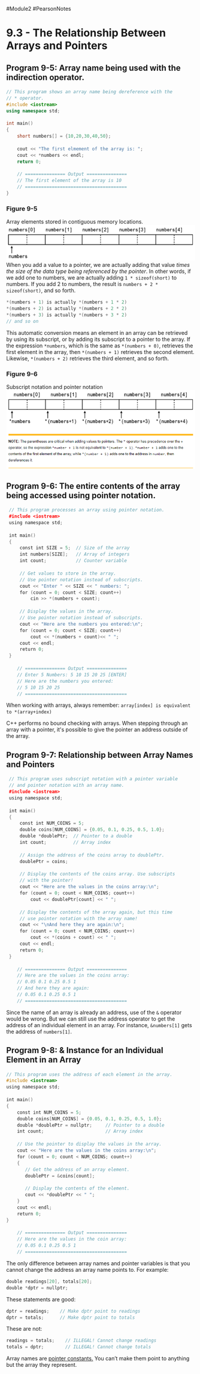 #Module2 #PearsonNotes 
# 9.3 - The Relationship Between Arrays and Pointers
## Program 9-5: Array name being used with the indirection operator.
```c++
// This program shows an array name being dereference with the 
// * operator.
#include <iostream>
using namespace std;

int main()
{
	short numbers[] = {10,20,30,40,50};

	cout << "The first elmement of the array is: ";
	cout << *numbers << endl;
	return 0;

	// =============== Output ===============
	// The first element of the array is 10
	// ======================================
}
```

### Figure 9-5
Array elements stored in contiguous memory locations. <br />
![9.3 - Figure 9-5](/Module%202/Pearson%20Notes/9.3%20Photos/9.3%20-%20Figure%209-5.png) <br />
When you add a value to a pointer, we are actually adding that value *times the size of the data type being referenced by the pointer*. 
In other words, if we add one to numbers, we are actually adding `1 * sizeof(short)` to numbers. If you add 2 to numbers, the result is `numbers + 2 * sizeof(short)`, and so forth.
```c++
*(numbers + 1) is actually *(numbers + 1 * 2) 
*(numbers + 2) is actually *(numbers + 2 * 2) 
*(numbers + 3) is actually *(numbers + 3 * 2)
// and so on
```
This automatic conversion means an element in an array can be retrieved by using its subscript, or by adding its subscript to a pointer to the array. If the expression `*numbers`, which is the same as `*(numbers + 0)`, retrieves the first element in the array, then `*(numbers + 1)` retrieves the second element. Likewise, `*(numbers + 2)` retrieves the third element, and so forth. 

### Figure 9-6
Subscript notation and pointer notation <br />
![9.3 - Figure 9-6](/Module%202/Pearson%20Notes/9.3%20Photos/9.3%20-%20Figure%209-6.png)

## Program 9-6: The entire contents of the array being accessed using pointer notation.
```c++
 // This program processes an array using pointer notation.
 #include <iostream>
 using namespace std;

 int main()
 {
     const int SIZE = 5;  // Size of the array
     int numbers[SIZE];   // Array of integers
     int count;           // Counter variable
    
	 // Get values to store in the array.
     // Use pointer notation instead of subscripts.
     cout << "Enter " << SIZE << " numbers: ";
     for (count = 0; count < SIZE; count++)
         cin >> *(numbers + count);

     // Display the values in the array.
     // Use pointer notation instead of subscripts.
     cout << "Here are the numbers you entered:\n";
     for (count = 0; count < SIZE; count++)
         cout << *(numbers + count)<< " ";
     cout << endl;
     return 0;
 }

	// =============== Output ===============
	// Enter 5 Numbers: 5 10 15 20 25 [ENTER]
	// Here are the numbers you entered:
	// 5 10 15 20 25
	// ======================================
```
When working with arrays, always remember: 
`array[index] is equivalent to *(array+index)`

C++ performs no bound checking with arrays. When stepping through an array with a pointer, it's possible to give the pointer an address outside of the array.

## Program 9-7: Relationship between Array Names and Pointers
```c++
 // This program uses subscript notation with a pointer variable
 // and pointer notation with an array name.
 #include <iostream>
 using namespace std;
 
 int main()
 {
     const int NUM_COINS = 5;
     double coins[NUM_COINS] = {0.05, 0.1, 0.25, 0.5, 1.0};
     double *doublePtr;  // Pointer to a double
     int count;          // Array index

     // Assign the address of the coins array to doublePtr.
     doublePtr = coins;

     // Display the contents of the coins array. Use subscripts
     // with the pointer!
     cout << "Here are the values in the coins array:\n";
     for (count = 0; count < NUM_COINS; count++)
         cout << doublePtr[count] << " ";

     // Display the contents of the array again, but this time
     // use pointer notation with the array name!
     cout << "\nAnd here they are again:\n";
     for (count = 0; count < NUM_COINS; count++)
         cout << *(coins + count) << " ";
     cout << endl;
     return 0;
 }

	// =============== Output ===============
	// Here are the values in the coins array:
	// 0.05 0.1 0.25 0.5 1
	// And here they are again:
	// 0.05 0.1 0.25 0.5 1
	// ======================================
```
Since the name of an array is already an address, use of the `&` operator would be wrong. But we can still use the address operator to get the address of an individual element in an array. For instance, `&numbers[1]` gets the address of `numbers[1]`.

## Program 9-8: & Instance for an Individual Element in an Array
```c++
// This program uses the address of each element in the array. 
#include <iostream> 
using namespace std; 

int main() 
{ 
    const int NUM_COINS = 5; 
    double coins[NUM_COINS] = {0.05, 0.1, 0.25, 0.5, 1.0}; 
    double *doublePtr = nullptr;     // Pointer to a double 
    int count;                       // Array index 

    // Use the pointer to display the values in the array. 
    cout << "Here are the values in the coins array:\n"; 
    for (count = 0; count < NUM_COINS; count++) 
    { 
       // Get the address of an array element. 
       doublePtr = &coins[count]; 

       // Display the contents of the element. 
       cout << *doublePtr << " "; 
    } 
    cout << endl; 
    return 0; 
} 

	// =============== Output ===============
	// Here are the values in the coin array:
	// 0.05 0.1 0.25 0.5 1
	// ======================================
```
The only difference between array names and pointer variables is that you cannot change the address an array name points to. For example:
```c++
double readings[20], totals[20]; 
double *dptr = nullptr;
```
These statements are good:
```c++
dptr = readings;    // Make dptr point to readings
dptr = totals;      // Make dptr point to totals
```
These are not:
```c++
readings = totals;    // ILLEGAL! Cannot change readings
totals = dptr;        // ILLEGAL! Cannot change totals
```
Array names are <u>pointer constants.</u> You can’t make them point to anything but the array they represent.
